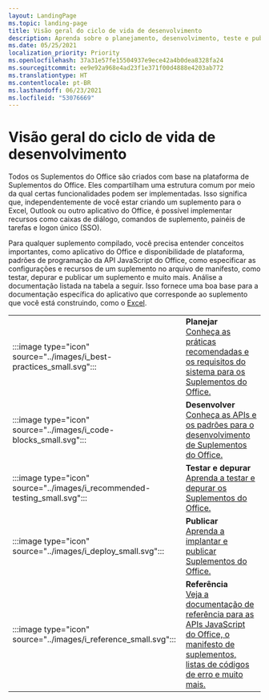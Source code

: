 ```yaml
---
layout: LandingPage
ms.topic: landing-page
title: Visão geral do ciclo de vida de desenvolvimento
description: Aprenda sobre o planejamento, desenvolvimento, teste e publicação de eventos do ciclo de vida.
ms.date: 05/25/2021
localization_priority: Priority
ms.openlocfilehash: 37a31e57fe15504937e9ece42a4b0dea8328fa24
ms.sourcegitcommit: ee9e92a968e4ad23f1e371f00d4888e4203ab772
ms.translationtype: HT
ms.contentlocale: pt-BR
ms.lasthandoff: 06/23/2021
ms.locfileid: "53076669"
---
```

# <a name="development-lifecycle-overview"></a>Visão geral do ciclo de vida de desenvolvimento

Todos os Suplementos do Office são criados com base na plataforma de Suplementos do Office. Eles compartilham uma estrutura comum por meio da qual certas funcionalidades podem ser implementadas. Isso significa que, independentemente de você estar criando um suplemento para o Excel, Outlook ou outro aplicativo do Office, é possível implementar recursos como caixas de diálogo, comandos de suplemento, painéis de tarefas e logon único (SSO).

Para qualquer suplemento compilado, você precisa entender conceitos importantes, como aplicativo do Office e disponibilidade de plataforma, padrões de programação da API JavaScript do Office, como especificar as configurações e recursos de um suplemento no arquivo de manifesto, como testar, depurar e publicar um suplemento e muito mais. Análise a documentação listada na tabela a seguir. Isso fornece uma boa base para a documentação específica do aplicativo que corresponde ao suplemento que você está construindo, como o [Excel](../excel/index.yml).

|               |               |
| ------------- | ------------- |
| :::image type="icon" source="../images/i_best-practices_small.svg"::: | **Planejar**<br>[Conheça as práticas recomendadas e os requisitos do sistema para os Suplementos do Office.](../concepts/add-in-development-best-practices.md) |
| :::image type="icon" source="../images/i_code-blocks_small.svg"::: | **Desenvolver**<br>[Conheça as APIs e os padrões para o desenvolvimento de Suplementos do Office.](../develop/develop-overview.md) |
| :::image type="icon" source="../images/i_recommended-testing_small.svg"::: | **Testar e depurar**<br>[Aprenda a testar e depurar os Suplementos do Office.](../testing/test-debug-office-add-ins.md) |
| :::image type="icon" source="../images/i_deploy_small.svg"::: | **Publicar**<br>[Aprenda a implantar e publicar Suplementos do Office.](../publish/publish.md) |
| :::image type="icon" source="../images/i_reference_small.svg"::: | **Referência**<br>[Veja a documentação de referência para as APIs JavaScript do Office, o manifesto de suplementos, listas de códigos de erro e muito mais.](../reference/javascript-api-for-office.md) |
